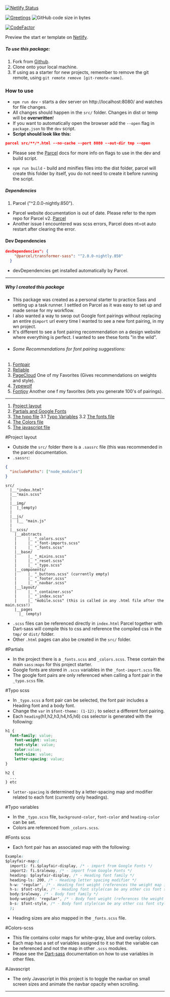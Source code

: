 [![Netlify Status](https://api.netlify.com/api/v1/badges/77d48bb7-8568-49db-9a3a-a61af69863f6/deploy-status)](https://app.netlify.com/sites/vigorous-hypatia-24a37c/deploys)

[![Greetings](https://github.com/AltusJVR/parcel-starter/actions/workflows/greetings.yml/badge.svg)](https://github.com/AltusJVR/parcel-starter/actions/workflows/greetings.yml)
![GitHub code size in bytes](https://img.shields.io/github/languages/code-size/AltusJVR/parcel-starter?color=Green&style=plastic)

[![CodeFactor](https://www.codefactor.io/repository/github/altusjvr/parcel-starter/badge)](https://www.codefactor.io/repository/github/altusjvr/parcel-starter)

Preview the start er template on [Netlify](https://parcel-scss-practice.netlify.app/).

##### To use this package:

1. Fork from [Github](https://github.com/AltusJVR/parcel-starter).
2. Clone onto your local machine.
3. If using as a starter for new projects, remember to remove the git remote, using `git remote remove [git-remote-name]`.

### How to use

- `npm run dev` - starts a dev server on http://localhost:8080/ and watches for file changes.
- All changes should happen in the `src/` folder. Changes in dist or temp will be **overwritten**!
- If you want to automatically open the browser add the `--open` flag in `package.json` to the `dev` script.
- **Script should look like this:**

```json
parcel src/**/*.html --no-cache --port 8080 --out-dir tmp --open
```

- Please see the [Parcel](https://parceljs.org/) docs for more info on flags to use in the dev and build script.

- `npm run build` - build and minifies files into the dist folder, parcel will create this folder by itself, you do not need to create it before running the script.

##### Dependencies

1.  Parcel ("^2.0.0-nightly.850").

- Parcel website documentation is out of date. Please refer to the npm repo for Parcel v2. [Parcel](https://v2.parceljs.org/)
- Another issue I encountered was scss errors, Parcel does nt=ot auto restart after clearing the error.

#### Dev Dependencies

```json
devDependencies": {
    "@parcel/transformer-sass": "^2.0.0-nightly.850"
  }
```

- devDependencies get installed automatically by Parcel.

---

##### Why I created this package

- This package was created as a personal starter to practice Sass and setting up a task runner. I settled on Parcel as it was easy to set up and made sense for my workflow.
- I also wanted a way to swop out Google font pairings without replacing an entire `@import` url every time I wanted to see a new font pairing, in my wn project.
- It's different to see a font pairing recommendation on a design website where everything is perfect. I wanted to see these fonts "in the wild".
- ###### Some Recommendations for font pairing suggestions:

1. [Fontpair](https://www.fontpair.co/)
2. [Reliable](https://www.reliablepsd.com/ultimate-google-font-pairings/)
3. [PageCloud](https://www.pagecloud.com/blog/best-google-fonts-pairings) One of my Favorites (Gives recommendations on weights and style).
4. [Typewolf](https://www.typewolf.com/)
5. [Fontjoy](https://fontjoy.com/) Another one f my favorites (lets you generate 100's of pairings).

---

1. [Project layout](#project-layout)
2. [Partials and Google Fonts](#partials)
3. [The typo file](#typo-scss)
   3.1 [Typo Variables](#typo-variables)
   3.2 [The fonts file](#fonts-scss)
4. [The Colors file](#colors-scss)
5. [The javascript file](#javascript)

#Project layout

- Outside the `src/` folder there is a `.sassrc` file (this was recommended in the parcel documentation.
- `.sassrc`:

```json
{
  "includePaths": ["node_modules"]
}
```

```
src/
  |__"index.html"
  |__"main.scss"
  |
  |__img/
  |  |_(empty)
  |
  |__js/
  |  |__ "main.js"
  |
  |__scss/
    |__abstracts
    |     |_ "_colors.scss"
    |     |_ "_font-imports.scss"
    |     |_ "_fonts.scss"
    |__base/
    |     |_ "_mixins.scss"
    |     |_ "_reset.scss"
    |     |_ "_typo.scss"
    |__components/
    |     |_ "_buttons.scss" (currently empty)
    |     |_ "_footer.scss"
    |     |_ "_navbar.scss"
    |__layout/
    |     |_ "_container.scss"
    |     |_ "_index.scss"
    |     |_ "mobile.scss" (this is called in any .html file after the main.scss!)
    |__pages
      |_ (empty)
```

- `.scss` files can be referenced directly in `index.html` Parcel together with Dart-sass will compile this to css and reference the compiled css in the `tmp/` or `dist/` folder.
- Other `.html` pages can also be created in the `src/` folder.

#Partials

- In the project there is a `_fonts.scss` and `_colors.scss`. These contain the main `sass:maps` for this project starter.
- Google fonts are stored in `.scss` variables in the `_font-import.scss` file.
- The google font pairs are only referenced when calling a font pair in the `_typo.scss` file.

#Typo scss

- In `_typo.scss` a font pair can be selected, the font pair includes a Heading font and a body font.
- Change the `var` in `$font-theme: (1-12);` to select a different font pairing.
- Each `heading`(h1,h2,h3,h4,h5,h6) css selector is generated with the following:

```css
h1 {
  font-family: value;
    font-weight: value;
    font-style: value;
    color:value;
    font-size: value;
    letter-spacing: value;
}

h2 {
  ...
} etc
```

- `letter-spacing` is determined by a letter-spacing map and modifier related to each font (currently only headings).

#Typo variables

- In the `_typo.scss` file, `background-color`, `font-color` and `heading-color` can be set.
- Colors are referenced from `_colors.scss`.

#Fonts scss

- Each font pair has an associated map with the following:

```css
Example:
$playfair-map:(
  import1: fi.$playfair-display, /* - import from Google Fonts */
  import2: fi.$raleway, /* - import from Google Fonts */
  heading: $playfair-display, /* - Heading font family */
  heading-ls: 200, /* - Heading letter spacing modifier */
  h-w: 'regular', /* - Heading font weight (references the weight map in __fonts.scss) */
  h-s: $font-style, /* - Heading font style(can be any other css font style) */
  body:$raleway, /* - Body font family */
  body-weight: 'regular', /* - Body font weight (references the weight map in __fonts.scss) */
  b-s: $font-style, /* - Body font style(can be any other css font style) */
  );
```

- Heading sizes are also mapped in the `_fonts.scss` file.

#Colors-scss

- This file contains color maps for white-gray, blue and overlay colors.
- Each map has a set of variables assigned to it so that the variable can be referenced and not the map in other `.scss` modules.
- Please see the [Dart-sass](https://sass-lang.com/) documentation on how to use variables in other files.

#Javascript

- The only Javascript in this project is to toggle the navbar on small screen sizes and animate the navbar opacity when scrolling.

---
